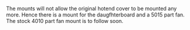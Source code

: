 The mounts will not allow the original hotend cover to be mounted any more. Hence there is a mount for the daugfhterboard and a 5015 part fan.
The stock 4010 part fan mount is to follow soon.
